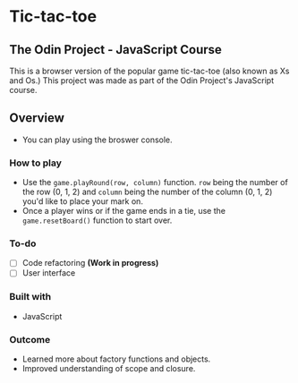 # Tic-tac-toe
## The Odin Project - JavaScript Course

This is a browser version of the popular game tic-tac-toe (also known as Xs and Os.) This project was made as part of the Odin Project's JavaScript course.

## Overview
- You can play using the broswer console.

### How to play
- Use the `game.playRound(row, column)` function. `row` being the number of the row (0, 1, 2) and `column` being the number of the column (0, 1, 2) you'd like to place your mark on.
- Once a player wins or if the game ends in a tie, use the `game.resetBoard()` function to start over.

### To-do
- [ ] Code refactoring **(Work in progress)**
- [ ] User interface

### Built with
- JavaScript

### Outcome
- Learned more about factory functions and objects.
- Improved understanding of scope and closure.

